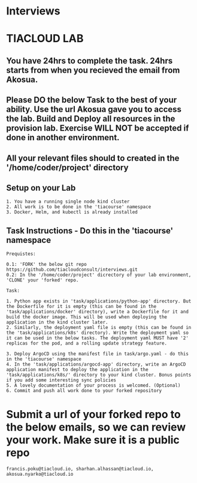 # Interviews

# TIACLOUD LAB

## You have 24hrs to complete the task. 24hrs starts from when you recieved the email from Akosua.

## Please DO the below Task to the best of your ability. Use the url Akosua gave you to access the lab. Build and Deploy all resources in the provision lab. Exercise WILL NOT be accepted if done in another environment. 
## All your relevant files should to created in the '/home/coder/project' directory


## Setup on your Lab

```
1. You have a running single node kind cluster
2. All work is to be done in the 'tiacourse' namespace
3. Docker, Helm, and kubectl is already installed
```

## Task Instructions - Do this in the 'tiacourse' namespace

```
Prequistes:

0.1: 'FORK' the below git repo
https://github.com/tiacloudconsult/interviews.git
0.2: In the '/home/coder/project' dicrectory of your lab environment, 'CLONE' your 'forked' repo.

Task:

1. Python app exists in 'task/applications/python-app' directory. But the Dockerfile for it is empty (this can be found in the 'task/applications/docker' directory), write a Dockerfile for it and build the docker image. This will be used when deploying the application in the kind cluster later.
2. Similarly, the deployment yaml file is empty (this can be found in the 'task/applications/k8s' directory). Write the deployment yaml so it can be used in the below tasks. The deployment yaml MUST have '2' replicas for the pod, and a rolling update strategy feature.

3. Deploy ArgoCD using the manifest file in task/argo.yaml - do this in the 'tiacourse' namespace
4. In the 'task/applications/argocd-app' directory, write an ArgoCD application manifest to deploy the application in the 
'task/applications/k8s/' directory to your kind cluster. Bonus points if you add some interesting sync policies
5. A lovely documentation of your process is welcomed. (Optional)
6. Commit and push all work done to your forked repository
```

# Submit a url of your forked repo to the below emails, so we can review your work. Make sure it is a public repo

```
francis.poku@tiacloud.io, sharhan.alhassan@tiacloud.io, akosua.nyarko@tiacloud.io
```
